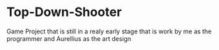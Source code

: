 # Top-Down-Shooter
Game Project that is still in a realy early stage that is work by me as the programmer and Aurellius as the art design
